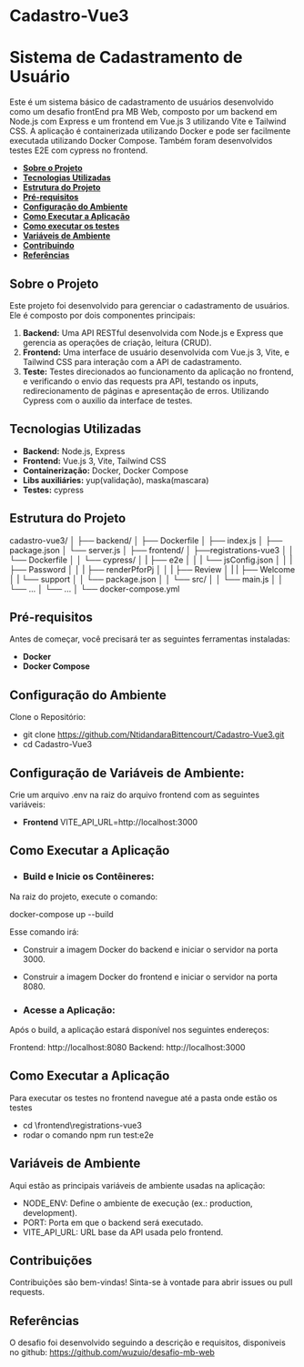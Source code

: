 # Cadastro-Vue3

# **Sistema de Cadastramento de Usuário**

Este é um sistema básico de cadastramento de usuários desenvolvido como um desafio frontEnd pra MB Web, composto por um backend em Node.js com Express e um frontend em Vue.js 3 utilizando Vite e Tailwind CSS. A aplicação é containerizada utilizando Docker e pode ser facilmente executada utilizando Docker Compose. Também foram desenvolvidos testes E2E com cypress no frontend.

- [**Sobre o Projeto**](#sobre-o-projeto)
- [**Tecnologias Utilizadas**](#tecnologias-utilizadas)
- [**Estrutura do Projeto**](#estrutura-do-projeto)
- [**Pré-requisitos**](#pré-requisitos)
- [**Configuração do Ambiente**](#configuração-do-ambiente)
- [**Como Executar a Aplicação**](#como-executar-a-aplicação)
- [**Como executar os testes**](#como-executar-os-testes)
- [**Variáveis de Ambiente**](#variáveis-de-ambiente)
- [**Contribuindo**](#contribuindo)
- [**Referências**](#referências)

## **Sobre o Projeto**

Este projeto foi desenvolvido para gerenciar o cadastramento de usuários. Ele é composto por dois componentes principais:
1. **Backend:** Uma API RESTful desenvolvida com Node.js e Express que gerencia as operações de criação, leitura (CRUD).
2. **Frontend:** Uma interface de usuário desenvolvida com Vue.js 3, Vite, e Tailwind CSS para interação com a API de cadastramento.
3. **Teste:** Testes direcionados ao funcionamento da aplicação no frontend, e verificando o envio das requests pra API, testando os inputs, redirecionamento de páginas e apresentação de erros. Utilizando Cypress com o auxilio da interface de testes. 

## **Tecnologias Utilizadas**

- **Backend:** Node.js, Express
- **Frontend:** Vue.js 3, Vite, Tailwind CSS
- **Containerização:** Docker, Docker Compose
- **Libs auxiliáries:** yup(validação), maska(mascara)
- **Testes:** cypress

## **Estrutura do Projeto**

cadastro-vue3/
│
├── backend/
│   ├── Dockerfile
│   ├── index.js
│   ├── package.json
│   └── server.js
│
├── frontend/
│   ├──registrations-vue3
│   │  └── Dockerfile
│   │  └── cypress/
│   |   ├── e2e
│   │   |  └── jsConfig.json
│   │   |  ├── Password
│   │   |  ├── renderPforPj
│   │   |  ├── Review
│   |   |  ├── Welcome
│   |   └── support
│   │  └── package.json
│   │  └── src/
│   │   └── main.js
│   │   └── ...
│   └── ...
│
└── docker-compose.yml

## **Pré-requisitos**
Antes de começar, você precisará ter as seguintes ferramentas instaladas:

- **Docker**
- **Docker Compose**

## **Configuração do Ambiente**
Clone o Repositório:

- git clone https://github.com/NtidandaraBittencourt/Cadastro-Vue3.git
- cd Cadastro-Vue3


## **Configuração de Variáveis de Ambiente:**

Crie um arquivo .env na raiz do arquivo frontend com as seguintes variáveis:

- **Frontend**
VITE_API_URL=http://localhost:3000

## **Como Executar a Aplicação**

- ### Build e Inicie os Contêineres:

Na raiz do projeto, execute o comando:

docker-compose up --build

Esse comando irá:

- Construir a imagem Docker do backend e iniciar o servidor na porta 3000.
- Construir a imagem Docker do frontend e iniciar o servidor na porta 8080.

- ### Acesse a Aplicação:

Após o build, a aplicação estará disponível nos seguintes endereços:

Frontend: http://localhost:8080
Backend: http://localhost:3000

## **Como Executar a Aplicação**
Para executar os testes no frontend navegue até a pasta onde estão os testes
- cd \frontend\registrations-vue3
- rodar o comando npm run test:e2e

## **Variáveis de Ambiente**
Aqui estão as principais variáveis de ambiente usadas na aplicação:

- NODE_ENV: Define o ambiente de execução (ex.: production, development).
- PORT: Porta em que o backend será executado.
- VITE_API_URL: URL base da API usada pelo frontend.

## **Contribuições**
Contribuições são bem-vindas! Sinta-se à vontade para abrir issues ou pull requests.

## **Referências**
O desafio foi desenvolvido seguindo a descrição e requisitos, disponiveis no github: https://github.com/wuzuio/desafio-mb-web

